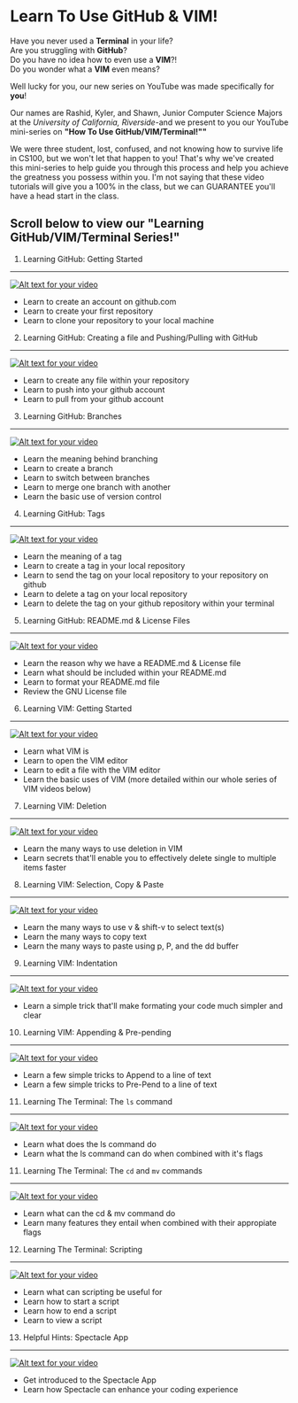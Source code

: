 Learn To Use GitHub & VIM!
===
Have you never used a **Terminal** in your life?  
Are you struggling with **GitHub**?  
Do you have no idea how to even use a **VIM**?!  
Do you wonder what a **VIM** even means?

Well lucky for you, our new series on YouTube was made specifically for **you**!

Our names are Rashid, Kyler, and Shawn, Junior Computer Science Majors at the *University of California, Riverside*-and we present to you our YouTube mini-series on **"How To Use GitHub/VIM/Terminal!""**  

We were three student, lost, confused, and not knowing how to survive life in CS100, but we won't let that happen to you! That's why we've created this mini-series to help guide you through this process and help you achieve the greatness you possess within you. I'm not saying that these video tutorials will give you a 100% in the class, but we can GUARANTEE you'll have a head start in the class.

Scroll below to view our "Learning GitHub/VIM/Terminal Series!"
---


1. Learning GitHub: Getting Started
--------

[![Alt text for your video](http://img.youtube.com/vi/Fv5Cy8i14ck/0.jpg)](https://www.youtube.com/watch?v=Fv5Cy8i14ck)
* Learn to create an account on github.com  
* Learn to create your first repository  
* Learn to clone your repository to your local machine  


2. Learning GitHub: Creating a file and Pushing/Pulling with GitHub
---

[![Alt text for your video](http://img.youtube.com/vi/8vrVJT29K58/0.jpg)](https://www.youtube.com/watch?v=8vrVJT29K58)
* Learn to create any file within your repository
* Learn to push into your github account
* Learn to pull from your github account


3. Learning GitHub: Branches
---

[![Alt text for your video](http://img.youtube.com/vi/aNWihbLj75Q/0.jpg)](https://www.youtube.com/watch?v=aNWihbLj75Q)
* Learn the meaning behind branching
* Learn to create a branch
* Learn to switch between branches
* Learn to merge one branch with another
* Learn the basic use of version control


4. Learning GitHub: Tags
---

[![Alt text for your video](http://img.youtube.com/vi/Qf9-iMzz8tU/0.jpg)](https://www.youtube.com/watch?v=Qf9-iMzz8tU)
* Learn the meaning of a tag
* Learn to create a tag in your local repository
* Learn to send the tag on your local repository to your repository on github
* Learn to delete a tag on your local repository
* Learn to delete the tag on your github repository within your terminal


5. Learning GitHub: README.md & License Files
---

[![Alt text for your video](http://img.youtube.com/vi/HZaB8uVMXAg/0.jpg)](https://www.youtube.com/watch?v=HZaB8uVMXAg)
* Learn the reason why we have a README.md & License file
* Learn what should be included within your README.md
* Learn to format your README.md file
* Review the GNU License file


6. Learning VIM: Getting Started
---

[![Alt text for your video](http://img.youtube.com/vi/jQkyU6bgMIs/0.jpg)](https://www.youtube.com/watch?v=jQkyU6bgMIs)
* Learn what VIM is
* Learn to open the VIM editor
* Learn to edit a file with the VIM editor
* Learn the basic uses of VIM (more detailed within our whole series of VIM videos below)


7. Learning VIM: Deletion
---

[![Alt text for your video](http://img.youtube.com/vi/qjJ3nIcExhE/0.jpg)](https://www.youtube.com/watch?v=qjJ3nIcExhE)
* Learn the many ways to use deletion in VIM
* Learn secrets that'll enable you to effectively delete single to multiple items faster


8. Learning VIM: Selection, Copy & Paste
---

[![Alt text for your video](http://img.youtube.com/vi/-DN_xww8jOM/0.jpg)](https://www.youtube.com/watch?v=-DN_xww8jOM)
* Learn the many ways to use v & shift-v to select text(s)
* Learn the many ways to copy text
* Learn the many ways to paste using p, P, and the dd buffer

9. Learning VIM: Indentation
---

[![Alt text for your video](http://img.youtube.com/vi/UAcSoRLRLug/0.jpg)](https://www.youtube.com/watch?v=UAcSoRLRLug)
* Learn a simple trick that'll make formating your code much simpler and clear


10. Learning VIM: Appending & Pre-pending
---

[![Alt text for your video](http://img.youtube.com/vi/j9MueYcWJbg/0.jpg)](https://www.youtube.com/watch?v=j9MueYcWJbg)
* Learn a few simple tricks to Append to a line of text
* Learn a few simple tricks to Pre-Pend to a line of text


11. Learning The Terminal: The `ls` command
---

[![Alt text for your video](http://img.youtube.com/vi/RMxvcc_QUUI/0.jpg)](https://www.youtube.com/watch?v=RMxvcc_QUUI)
* Learn what does the ls command do
* Learn what the ls command can do when combined with it's flags


11. Learning The Terminal: The `cd` and `mv` commands
---

[![Alt text for your video](http://img.youtube.com/vi/xzN-sY5oyFk/0.jpg)](https://www.youtube.com/watch?v=xzN-sY5oyFk)
* Learn what can the cd & mv command do
* Learn many features they entail when combined with their appropiate flags


12. Learning The Terminal: Scripting
---

[![Alt text for your video](http://img.youtube.com/vi/XGfmOQMETbY/0.jpg)](https://www.youtube.com/watch?v=XGfmOQMETbY)
* Learn what can scripting be useful for
* Learn how to start a script
* Learn how to end a script
* Learn to view a script


13. Helpful Hints: Spectacle App
---

[![Alt text for your video](http://img.youtube.com/vi/-PWJe6vr0rk/0.jpg)](https://www.youtube.com/watch?v=-PWJe6vr0rk)
* Get introduced to the Spectacle App
* Learn how Spectacle can enhance your coding experience
